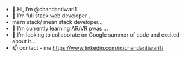 - 👋 Hi, I’m @chandantiwari1
- 👀 I’m full stack web developer ,
-    mern stack/ mean stack developer...
- 🌱 I’m currently learning  AR/VR pwas ...
- 💞️ I’m looking to collaborate on Google summer of code and excited about it...
- 📫 contact - me https://www.linkedin.com/in/chandantiwari1/
   

<!---
chandantiwari1/chandantiwari1 is a ✨ special ✨ repository because its `README.md` (this file) appears on your GitHub profile.
You can click the Preview link to take a look at your changes.
--->
